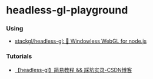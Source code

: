 headless-gl-playground
======================
### Using
- [stackgl/headless-gl: 🎃 Windowless WebGL for node.js](https://github.com/stackgl/headless-gl)

### Tutorials
- [【headless-gl】简易教程 && 踩坑实录-CSDN博客](https://blog.csdn.net/weixin_40948587/article/details/130445659)
